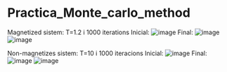 # Practica_Monte_carlo_method

Magnetized sistem:
T=1.2 i 1000 iterations
Inicial:
![image](https://github.com/Calerot/Practica_Monte_carlo_method/assets/160069181/78342e32-370f-46f8-a35a-2db873267ede)
Final:
![image](https://github.com/Calerot/Practica_Monte_carlo_method/assets/160069181/9c51d0c6-8303-4e2b-bc17-d8608c2c2f94)
![image](https://github.com/Calerot/Practica_Monte_carlo_method/assets/160069181/e3075e11-781e-4816-aed3-706e0ea13e6d)


Non-magnetizes sistem:
T=10 i 1000 iteracions
Inicial:
![image](https://github.com/Calerot/Practica_Monte_carlo_method/assets/160069181/d05e09bb-2e80-4c16-b541-6fdf64c0ef72)
Final:
![image](https://github.com/Calerot/Practica_Monte_carlo_method/assets/160069181/b6e67fd0-7990-4a46-b8c5-09fd10f44aa0)
![image](https://github.com/Calerot/Practica_Monte_carlo_method/assets/160069181/f9259b5f-7b27-479d-afb5-b3e013ce32fd)
